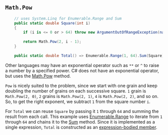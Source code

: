 ## `Math.Pow`

```csharp
    // uses System.Linq for Enumerable.Range and Sum
    public static double Square(int i)
    {
        if (i is <= 0 or > 64) throw new ArgumentOutOfRangeException(nameof(i));
        
        return Math.Pow(2, i - 1);
    }
    
    public static double Total() => Enumerable.Range(1, 64).Sum(Square);
```

Other languages may have an exponential operator such as `**` or `^` to raise a number by a specified power.
C# does not have an exponential operator, but uses the [Math.Pow][pow] method.

`Pow` is nicely suited to the problem, since we start with one grain and keep doubling the number of grains on each successive square.
`1` grain is `Math.Pow(2, 0)`, `2` grains is `Math.Pow(2, 1)`, `4` is `Math.Pow(2, 2)`, and so on.
So, to get the right exponent, we subtract `1` from the square number `i`.

For `Total` we can reuse `Square` by passing it `1` through `64` and summing the result from each call.
This example uses [Enumerable.Range][enumerable-range] to iterate from `1` through `64` and chains it to the [Sum][sum] method.
Since it is implemented as a single expression, `Total` is constructed as an [expression-bodied member][expression-bodied-member].

[pow]: https://learn.microsoft.com/en-us/dotnet/api/system.math.pow?view=net-7.0
[enumerable-range]: https://learn.microsoft.com/en-us/dotnet/api/system.linq.enumerable.range?view=net-7.0
[sum]: https://learn.microsoft.com/en-us/dotnet/api/system.linq.enumerable.sum?view=net-7.0
[expression-bodied-member]: https://learn.microsoft.com/en-us/dotnet/csharp/programming-guide/statements-expressions-operators/expression-bodied-members

